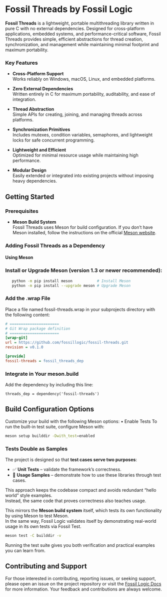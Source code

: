 # **Fossil Threads by Fossil Logic**

**Fossil Threads** is a lightweight, portable multithreading library written in pure C with no external dependencies. Designed for cross-platform applications, embedded systems, and performance-critical software, Fossil Threads provides simple, efficient abstractions for thread creation, synchronization, and management while maintaining minimal footprint and maximum portability.

### Key Features

- **Cross-Platform Support**  
  Works reliably on Windows, macOS, Linux, and embedded platforms.

- **Zero External Dependencies**  
  Written entirely in C for maximum portability, auditability, and ease of integration.

- **Thread Abstraction**  
  Simple APIs for creating, joining, and managing threads across platforms.

- **Synchronization Primitives**  
  Includes mutexes, condition variables, semaphores, and lightweight locks for safe concurrent programming.

- **Lightweight and Efficient**  
  Optimized for minimal resource usage while maintaining high performance.

- **Modular Design**  
  Easily extended or integrated into existing projects without imposing heavy dependencies.

## Getting Started

### Prerequisites

- **Meson Build System**  
  Fossil Threads uses Meson for build configuration. If you don’t have Meson installed, follow the instructions on the official [Meson website](https://mesonbuild.com/Getting-meson.html).

### Adding Fossil Threads as a Dependency

#### Using Meson

### **Install or Upgrade Meson** (version 1.3 or newer recommended):

```sh
   python -m pip install meson           # Install Meson
   python -m pip install --upgrade meson # Upgrade Meson
```
###	Add the .wrap File
Place a file named fossil-threads.wrap in your subprojects directory with the following content:

```ini
# ======================
# Git Wrap package definition
# ======================
[wrap-git]
url = https://github.com/fossillogic/fossil-threads.git
revision = v0.1.0

[provide]
fossil-threads = fossil_threads_dep
```

###	Integrate in Your meson.build
Add the dependency by including this line:

```meson
threads_dep = dependency('fossil-threads')
```

## Build Configuration Options

Customize your build with the following Meson options:
	•	Enable Tests
To run the built-in test suite, configure Meson with:

```sh
meson setup builddir -Dwith_test=enabled
```

### Tests Double as Samples

The project is designed so that **test cases serve two purposes**:

- ✅ **Unit Tests** – validate the framework’s correctness.  
- 📖 **Usage Samples** – demonstrate how to use these libraries through test cases.  

This approach keeps the codebase compact and avoids redundant “hello world” style examples.  
Instead, the same code that proves correctness also teaches usage.  

This mirrors the **Meson build system** itself, which tests its own functionality by using Meson to test Meson.  
In the same way, Fossil Logic validates itself by demonstrating real-world usage in its own tests via Fossil Test.  

```bash
meson test -C builddir -v
```

Running the test suite gives you both verification and practical examples you can learn from.

## Contributing and Support

For those interested in contributing, reporting issues, or seeking support, please open an issue on the project repository or visit the [Fossil Logic Docs](https://fossillogic.com/docs) for more information. Your feedback and contributions are always welcome.
